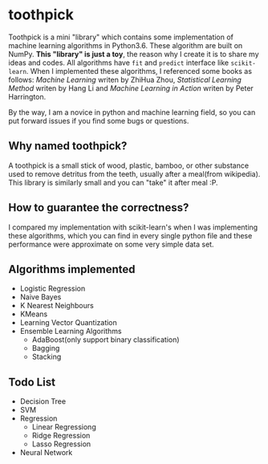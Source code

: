 # toothpick

Toothpick is a mini "library" which contains some implementation of machine learning algorithms in Python3.6. These algorithm 
are built on NumPy. **This "library" is just a toy**, the reason why I create it is to share my ideas and codes. 
All algorithms have `fit` and `predict` interface like `scikit-learn`. When I implemented these algorithms, I referenced
some books as follows: _Machine Learning_ writen by ZhiHua Zhou, _Statistical Learning Method_ writen by Hang Li and 
_Machine Learning in Action_ writen by Peter Harrington.

By the way, I am a novice in python and machine learning field, so you can put forward issues if you find some bugs or questions.

## Why named toothpick?

A toothpick is a small stick of wood, plastic, bamboo, or other substance used to remove detritus from the teeth, usually
after a meal(from wikipedia). This library is similarly small and you can "take" it after meal :P.

## How to guarantee the correctness?

I compared my implementation with scikit-learn's when I was implementing these algorithms, which you can find in every single python file
and these performance were approximate on some very simple data set.

## Algorithms implemented

 - Logistic Regression
 - Naive Bayes
 - K Nearest Neighbours
 - KMeans
 - Learning Vector Quantization
 - Ensemble Learning Algorithms
    - AdaBoost(only support binary classification)
    - Bagging
    - Stacking

## Todo List

 - Decision Tree
 - SVM
 - Regression
    - Linear Regressiong
    - Ridge Regression
    - Lasso Regression
 - Neural Network